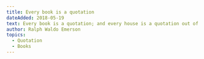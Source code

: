 ```yaml
---
title: Every book is a quotation
dateAdded: 2018-05-19
text: Every book is a quotation; and every house is a quotation out of all forests, and mines, and stone quarries; and every man is a quotation from all his ancestors.
author: Ralph Waldo Emerson
topics:
  - Quotation
  - Books
---
```

